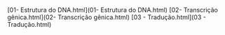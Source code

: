 [01- Estrutura do DNA.html](01- Estrutura do DNA.html)
[02- Transcrição gênica.html](02- Transcrição gênica.html)
[03 - Tradução.html](03 - Tradução.html)
